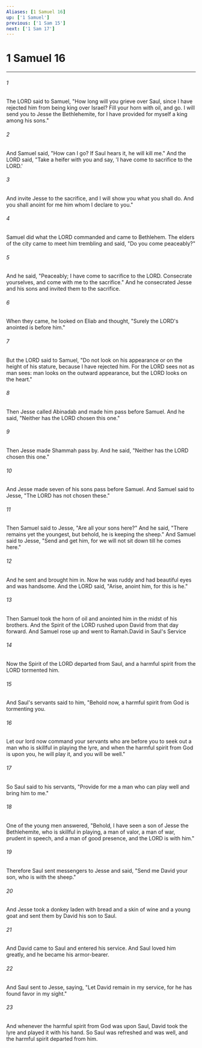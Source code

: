 ```yaml
---
Aliases: [1 Samuel 16]
up: ['1 Samuel']
previous: ['1 Sam 15']
next: ['1 Sam 17']
---
```

# 1 Samuel 16
***



###### 1 
The LORD said to Samuel, "How long will you grieve over Saul, since I have rejected him from being king over Israel? Fill your horn with oil, and go. I will send you to Jesse the Bethlehemite, for I have provided for myself a king among his sons." 

###### 2 
And Samuel said, "How can I go? If Saul hears it, he will kill me." And the LORD said, "Take a heifer with you and say, 'I have come to sacrifice to the LORD.' 

###### 3 
And invite Jesse to the sacrifice, and I will show you what you shall do. And you shall anoint for me him whom I declare to you." 

###### 4 
Samuel did what the LORD commanded and came to Bethlehem. The elders of the city came to meet him trembling and said, "Do you come peaceably?" 

###### 5 
And he said, "Peaceably; I have come to sacrifice to the LORD. Consecrate yourselves, and come with me to the sacrifice." And he consecrated Jesse and his sons and invited them to the sacrifice. 

###### 6 
When they came, he looked on Eliab and thought, "Surely the LORD's anointed is before him." 

###### 7 
But the LORD said to Samuel, "Do not look on his appearance or on the height of his stature, because I have rejected him. For the LORD sees not as man sees: man looks on the outward appearance, but the LORD looks on the heart." 

###### 8 
Then Jesse called Abinadab and made him pass before Samuel. And he said, "Neither has the LORD chosen this one." 

###### 9 
Then Jesse made Shammah pass by. And he said, "Neither has the LORD chosen this one." 

###### 10 
And Jesse made seven of his sons pass before Samuel. And Samuel said to Jesse, "The LORD has not chosen these." 

###### 11 
Then Samuel said to Jesse, "Are all your sons here?" And he said, "There remains yet the youngest, but behold, he is keeping the sheep." And Samuel said to Jesse, "Send and get him, for we will not sit down till he comes here." 

###### 12 
And he sent and brought him in. Now he was ruddy and had beautiful eyes and was handsome. And the LORD said, "Arise, anoint him, for this is he." 

###### 13 
Then Samuel took the horn of oil and anointed him in the midst of his brothers. And the Spirit of the LORD rushed upon David from that day forward. And Samuel rose up and went to Ramah.David in Saul's Service 

###### 14 
Now the Spirit of the LORD departed from Saul, and a harmful spirit from the LORD tormented him. 

###### 15 
And Saul's servants said to him, "Behold now, a harmful spirit from God is tormenting you. 

###### 16 
Let our lord now command your servants who are before you to seek out a man who is skillful in playing the lyre, and when the harmful spirit from God is upon you, he will play it, and you will be well." 

###### 17 
So Saul said to his servants, "Provide for me a man who can play well and bring him to me." 

###### 18 
One of the young men answered, "Behold, I have seen a son of Jesse the Bethlehemite, who is skillful in playing, a man of valor, a man of war, prudent in speech, and a man of good presence, and the LORD is with him." 

###### 19 
Therefore Saul sent messengers to Jesse and said, "Send me David your son, who is with the sheep." 

###### 20 
And Jesse took a donkey laden with bread and a skin of wine and a young goat and sent them by David his son to Saul. 

###### 21 
And David came to Saul and entered his service. And Saul loved him greatly, and he became his armor-bearer. 

###### 22 
And Saul sent to Jesse, saying, "Let David remain in my service, for he has found favor in my sight." 

###### 23 
And whenever the harmful spirit from God was upon Saul, David took the lyre and played it with his hand. So Saul was refreshed and was well, and the harmful spirit departed from him.

